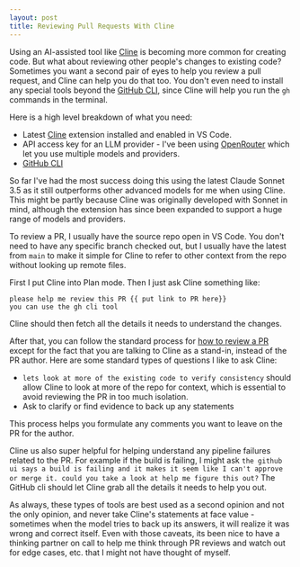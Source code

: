 ```yaml
---
layout: post
title: Reviewing Pull Requests With Cline
---
```

Using an AI-assisted tool like [Cline](https://cline.bot/) is becoming more common for creating code.  But what about reviewing other people's changes to existing code?  Sometimes you want a second pair of eyes to help you review a pull request, and Cline can help you do that too.  You don't even need to install any special tools beyond the [GitHub CLI](https://cli.github.com/), since Cline will help you run the `gh` commands in the terminal.

<!--more-->

Here is a high level breakdown of what you need:
- Latest [Cline](https://github.com/cline/cline) extension installed and enabled in VS Code.
- API access key for an LLM provider - I've been using [OpenRouter](https://openrouter.ai/) which let you use multiple models and providers.
- [GitHub CLI](https://cli.github.com/)

So far I've had the most success doing this using the latest Claude Sonnet 3.5 as it still outperforms other advanced models for me when using Cline.  This might be partly because Cline was originally developed with Sonnet in mind, although the extension has since been expanded to support a huge range of models and providers.

To review a PR, I usually have the source repo open in VS Code.  You don't need to have any specific branch checked out, but I usually have the latest from `main` to make it simple for Cline to refer to other context from the repo without looking up remote files.

First I put Cline into Plan mode.  Then I just ask Cline something like:

```
please help me review this PR {{ put link to PR here}} 
you can use the gh cli tool
```

Cline should then fetch all the details it needs to understand the changes.

After that, you can follow the standard process for [how to review a PR](https://www.reddit.com/r/cscareerquestions/comments/za2ill/how_do_you_review_a_pull_request/) except for the fact that you are talking to Cline as a stand-in, instead of the PR author.  Here are some standard types of questions I like to ask Cline:

- `lets look at more of the existing code to verify consistency` should allow Cline to look at more of the repo for context, which is essential to avoid reviewing the PR in too much isolation.
- Ask to clarify or find evidence to back up any statements

This process helps you formulate any comments you want to leave on the PR for the author.

Cline us also super helpful for helping understand any pipeline failures related to the PR.  For example if the build is failing, I might ask `the github ui says a build is failing and it makes it seem like I can't approve or merge it. could you take a look at help me figure this out?` The GitHub cli should let Cline grab all the details it needs to help you out.

As always, these types of tools are best used as a second opinion and not the only opinion, and never take Cline's statements at face value - sometimes when the model tries to back up its answers, it will realize it was wrong and correct itself.  Even with those caveats, its been nice to have a thinking partner on call to help me think through PR reviews and watch out for edge cases, etc. that I might not have thought of myself.




